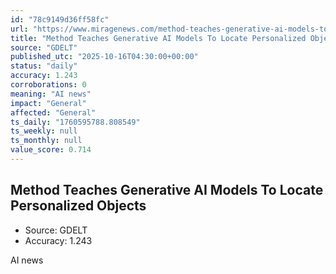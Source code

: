 ```yaml
---
id: "78c9149d36ff58fc"
url: "https://www.miragenews.com/method-teaches-generative-ai-models-to-locate-1552098/"
title: "Method Teaches Generative AI Models To Locate Personalized Objects"
source: "GDELT"
published_utc: "2025-10-16T04:30:00+00:00"
status: "daily"
accuracy: 1.243
corroborations: 0
meaning: "AI news"
impact: "General"
affected: "General"
ts_daily: "1760595788.808549"
ts_weekly: null
ts_monthly: null
value_score: 0.714
---
```

## Method Teaches Generative AI Models To Locate Personalized Objects

- Source: GDELT
- Accuracy: 1.243

AI news
